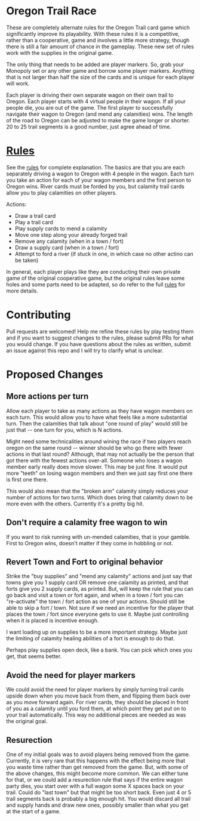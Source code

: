 # Oregon Trail Race

These are completely alternate rules for the Oregon Trail card game which significantly improve its playability.  With these rules it is a competitive, rather than a cooperative, game and  involves a little more strategy, though there is still a fair amount of chance in the gameplay.  These new set of rules work with the supplies in the original game.

The only thing that needs to be added are player markers.  So, grab your Monopoly set or any other game and borrow some player markers.  Anything that is not larger than half the size of the cards and is unique for each player will work.

Each player is driving their own separate wagon on their own trail to Oregon.  Each player starts with 4 virtual people in their wagon.  If all your people die, you are out of the game.  The first player to successfully navigate their wagon to Oregon (and mend any calamities) wins.  The length of the road to Oregon can be adjusted to make the game longer or shorter.  20 to 25 trail segments is a good number, just agree ahead of time.

# [Rules]
See the [rules] for complete explanation.  The basics are that you are each separately driving a wagon to Oregon with 4 people in the wagon.  Each turn you take an action for each of your wagon members and the first person to Oregon wins.  River cards must be forded by you, but calamity trail cards allow you to play calamities on other players.

Actions:
   * Draw a trail card
   * Play a trail card
   * Play supply cards to mend a calamity
   * Move one step along your already forged trail
   * Remove any calamity (when in a town / fort)
   * Draw a supply card (when in a town / fort)
   * Attempt to ford a river (if stuck in one, in which case no other actino can be taken)

In general, each player plays like they are conducting their own private game of the original cooperative game, but the original rules leave some holes and some parts need to be adapted, so do refer to the full [rules] for more details.

# Contributing

Pull requests are welcomed!  Help me refine these rules by play testing them and if you want to suggest changes to the rules, please submit PRs for what you would change.  If you have questions about the rules as written, submit an issue against this repo and I will try to clarify what is unclear.

# Proposed Changes
## More actions per turn
Allow each player to take as many actions as they have wagon members on each turn.  This would allow you to have what feels like a more substantial turn.  Then the calamities that talk about "one round of play" would still be just that -- one turn for you, which is N actions.  

Might need some technicalities around wining the race if two players reach oregon on the same round -- winner should be who go there with fewer actions in that last round?  Although, that may not actually be the person that got there with the fewest actions over-all.  Someone who loses a wagon member early really does move slower.  This may be just fine.  It would put more "teeth" on losing wagon members and then we just say first one there is first one there.

This would also mean that the "broken arm" calamity simply reduces your number of actions for two turns.  Which does bring that calamity down to be more even with the others.  Currently it's a pretty big hit.

## Don't require a calamity free wagon to win
If you want to risk running with un-mended calamities, that is your gamble.  First to Oregon wins, doesn't matter if they come in hobbling or not.

## Revert Town and Fort to original behavior
Strike the "buy supplies" and "mend any calamity" actions and just say that towns give you 1 supply card OR remove one calamity as printed, and that forts give you 2 supply cards, as printed.  But, will keep the rule that you can go back and visit a town or fort again, and when in a town / fort you can "re-activate" the town / fort action as one of your actions.  Should still be able to skip a fort / town.  Not sure if we need an incentive for the player that places the town / fort since everyone gets to use it.  Maybe just controlling when it is placed is incentive enough.

I want loading up on supplies to be a more important strategy.  Maybe just the limiting of calamity healing abilities of a fort is enough to do that.

Perhaps play supplies open deck, like a bank.  You can pick which ones you get, that seems better.

## Avoid the need for player markers
We could avoid the need for player markers by simply turning trail cards upside down when you move back from them, and flipping them back over as you move forward again.  For river cards, they should be placed in front of you as a calamity until you ford them, at which point they get put on to your trail automatically.  This way no additional pieces are needed as was the original goal.

## Resurection
One of my initial goals was to avoid players being removed from the game.  Currently, it is very rare that this happens with the effect being more that you waste time rather than get removed from the game.  But, with some of the above changes, this might become more common. We can either tune for that, or we could add a resurection rule that says if the entire wagon party dies, you start over with a full wagon some X spaces back on your trail.  Could do "last town" but that might be too short back.  Even just 4 or 5 trail segments back is probably a big enough hit.  You would discard all trail and supply hands and draw new ones, possibly smaller than what you get at the start of a game.



[rules]: docs/rules.md
